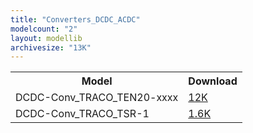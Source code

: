 ```yaml
---
title: "Converters_DCDC_ACDC"
modelcount: "2"
layout: modellib
archivesize: "13K"
---
```


<table><tr>
<th>Model</th>
<th>Download</th>
</tr>
<tr><td>DCDC-Conv_TRACO_TEN20-xxxx</td><td><a href="/download/packages3d/Converters_DCDC_ACDC.3dshapes/DCDC-Conv_TRACO_TEN20-xxxx.7z">12K</a></td></tr>

<tr><td>DCDC-Conv_TRACO_TSR-1</td><td><a href="/download/packages3d/Converters_DCDC_ACDC.3dshapes/DCDC-Conv_TRACO_TSR-1.7z">1.6K</a></td></tr>

